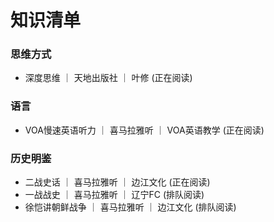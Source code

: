# 知识清单

### 思维方式

- 深度思维 ｜ 天地出版社 ｜ 叶修 (正在阅读)

### 语言

- VOA慢速英语听力 ｜ 喜马拉雅听 ｜ VOA英语教学 (正在阅读)

### 历史明鉴

- 二战史话 ｜ 喜马拉雅听 ｜ 边江文化 (正在阅读)
- 一战战史 ｜ 喜马拉雅听 ｜ 辽宁FC (排队阅读)
- 徐恺讲朝鲜战争 ｜ 喜马拉雅听 ｜ 边江文化 (排队阅读)